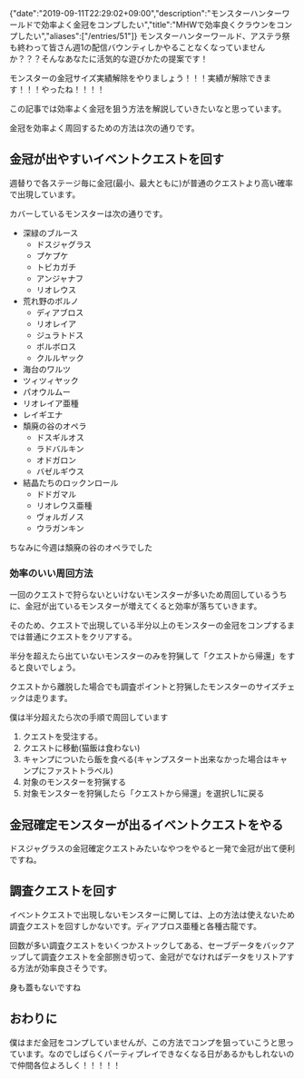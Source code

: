 {"date":"2019-09-11T22:29:02+09:00","description":"モンスターハンターワールドで効率よく金冠をコンプしたい","title":"MHWで効率良くクラウンをコンプしたい","aliases":["/entries/51"]}
モンスターハンターワールド、アステラ祭も終わって皆さん週1の配信バウンティしかやることなくなっていませんか？？？そんなあなたに活気的な遊びかたの提案です！

モンスターの金冠サイズ実績解除をやりましょう！！！実績が解除できます！！！やったね！！！！

この記事では効率よく金冠を狙う方法を解説していきたいなと思っています。

金冠を効率よく周回するための方法は次の通りです。

## 金冠が出やすいイベントクエストを回す

週替りで各ステージ毎に金冠(最小、最大ともに)が普通のクエストより高い確率で出現しています。

カバーしているモンスターは次の通りです。

- 深緑のブルース
  - ドスジャグラス
  - プケプケ
  - トビカガチ
  - アンジャナフ
  - リオレウス
- 荒れ野のボルノ
  - ディアブロス
  - リオレイア
  - ジュラトドス
  - ボルボロス
  - クルルヤック
-  海台のワルツ
  - ツィツィヤック
  - パオウルムー
  - リオレイア亜種
  - レイギエナ
- 頽廃の谷のオペラ
  - ドスギルオス
  - ラドバルキン
  - オドガロン
  - バゼルギウス
- 結晶たちのロックンロール
  - ドドガマル
  - リオレウス亜種
  - ヴォルガノス
  - ウラガンキン

ちなみに今週は頽廃の谷のオペラでした

### 効率のいい周回方法

一回のクエストで狩らないといけないモンスターが多いため周回しているうちに、金冠が出ているモンスターが増えてくると効率が落ちていきます。

そのため、クエストで出現している半分以上のモンスターの金冠をコンプするまでは普通にクエストをクリアする。

半分を超えたら出ていないモンスターのみを狩猟して「クエストから帰還」をすると良いでしょう。

クエストから離脱した場合でも調査ポイントと狩猟したモンスターのサイズチェックは走ります。

僕は半分超えたら次の手順で周回しています

1. クエストを受注する。
2. クエストに移動(猫飯は食わない)
3. キャンプについたら飯を食べる(キャンプスタート出来なかった場合はキャンプにファストトラベル)
4. 対象のモンスターを狩猟する
5. 対象モンスターを狩猟したら「クエストから帰還」を選択し1に戻る

## 金冠確定モンスターが出るイベントクエストをやる

ドスジャグラスの金冠確定クエストみたいなやつをやると一発で金冠が出て便利ですね。

## 調査クエストを回す

イベントクエストで出現しないモンスターに関しては、上の方法は使えないため調査クエストを回すしかないです。ディアブロス亜種と各種古龍です。

回数が多い調査クエストをいくつかストックしてある、セーブデータをバックアップして調査クエストを全部捌き切って、金冠がでなければデータをリストアする方法が効率良さそうです。

身も蓋もないですね

##  おわりに

僕はまだ金冠をコンプしていませんが、この方法でコンプを狙っていこうと思っています。なのでしばらくパーティプレイできなくなる日があるかもしれないので仲間各位よろしく！！！！！

